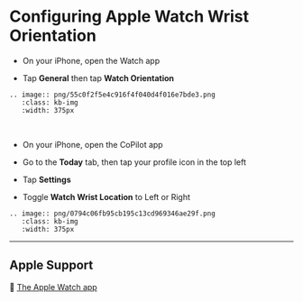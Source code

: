# Configuring Apple Watch Wrist Orientation

- On your iPhone, open the Watch app

- Tap **General** then tap **Watch Orientation**

```{eval-rst}
.. image:: png/55c0f2f5e4c916f4f040d4f016e7bde3.png
   :class: kb-img
   :width: 375px
```

&nbsp;

- On your iPhone, open the CoPilot app

- Go to the **Today** tab, then tap your profile icon in the top left

- Tap **Settings**

- Toggle **Watch Wrist Location** to Left or Right

```{eval-rst}
.. image:: png/0794c06fb95cb195c13cd969346ae29f.png
   :class: kb-img
   :width: 375px
```

---

## Apple Support

🔗 [The Apple Watch app](https://support.apple.com/guide/watch/the-apple-watch-app-apd65b3ed73d/watchos)
